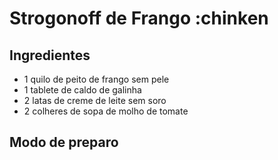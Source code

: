 # Strogonoff de Frango :chinken

## Ingredientes
 - 1 quilo de peito de frango sem pele
 - 1 tablete de caldo de galinha
 - 2 latas de creme de leite sem soro
 - 2 colheres de sopa de molho de tomate

## Modo de preparo
